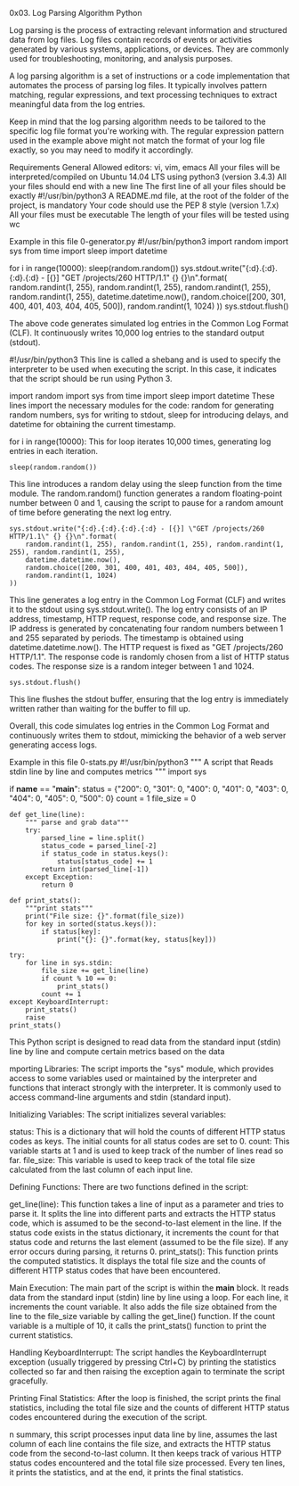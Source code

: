 0x03. Log Parsing
Algorithm
Python


Log parsing is the process of extracting relevant information and structured data from log files. Log files contain records of events or activities generated by various systems, applications, or devices. They are commonly used for troubleshooting, monitoring, and analysis purposes.


A log parsing algorithm is a set of instructions or a code implementation that automates the process of parsing log files. It typically involves pattern matching, regular expressions, and text processing techniques to extract meaningful data from the log entries.


Keep in mind that the log parsing algorithm needs to be tailored to the specific log file format you're working with. The regular expression pattern used in the example above might not match the format of your log file exactly, so you may need to modify it accordingly.



Requirements
General
Allowed editors: vi, vim, emacs
All your files will be interpreted/compiled on Ubuntu 14.04 LTS using python3 (version 3.4.3)
All your files should end with a new line
The first line of all your files should be exactly #!/usr/bin/python3
A README.md file, at the root of the folder of the project, is mandatory
Your code should use the PEP 8 style (version 1.7.x)
All your files must be executable
The length of your files will be tested using wc



Example in this file 0-generator.py
#!/usr/bin/python3
import random
import sys
from time import sleep
import datetime

for i in range(10000):
    sleep(random.random())
    sys.stdout.write("{:d}.{:d}.{:d}.{:d} - [{}] \"GET /projects/260 HTTP/1.1\" {} {}\n".format(
        random.randint(1, 255), random.randint(1, 255), random.randint(1, 255), random.randint(1, 255),
        datetime.datetime.now(),
        random.choice([200, 301, 400, 401, 403, 404, 405, 500]),
        random.randint(1, 1024)
    ))
    sys.stdout.flush()


The above code generates simulated log entries in the Common Log Format (CLF). It continuously writes 10,000 log entries to the standard output (stdout).


#!/usr/bin/python3
This line is called a shebang and is used to specify the interpreter to be used when executing the script. In this case, it indicates that the script should be run using Python 3.


import random
import sys
from time import sleep
import datetime
These lines import the necessary modules for the code: random for generating random numbers, sys for writing to stdout, sleep for introducing delays, and datetime for obtaining the current timestamp.


for i in range(10000):
This for loop iterates 10,000 times, generating log entries in each iteration.


    sleep(random.random())
This line introduces a random delay using the sleep function from the time module. The random.random() function generates a random floating-point number between 0 and 1, causing the script to pause for a random amount of time before generating the next log entry.



    sys.stdout.write("{:d}.{:d}.{:d}.{:d} - [{}] \"GET /projects/260 HTTP/1.1\" {} {}\n".format(
        random.randint(1, 255), random.randint(1, 255), random.randint(1, 255), random.randint(1, 255),
        datetime.datetime.now(),
        random.choice([200, 301, 400, 401, 403, 404, 405, 500]),
        random.randint(1, 1024)
    ))

This line generates a log entry in the Common Log Format (CLF) and writes it to the stdout using sys.stdout.write(). The log entry consists of an IP address, timestamp, HTTP request, response code, and response size. The IP address is generated by concatenating four random numbers between 1 and 255 separated by periods. The timestamp is obtained using datetime.datetime.now(). The HTTP request is fixed as "GET /projects/260 HTTP/1.1". The response code is randomly chosen from a list of HTTP status codes. The response size is a random integer between 1 and 1024.



    sys.stdout.flush()
This line flushes the stdout buffer, ensuring that the log entry is immediately written rather than waiting for the buffer to fill up.

Overall, this code simulates log entries in the Common Log Format and continuously writes them to stdout, mimicking the behavior of a web server generating access logs.






Example in this file 0-stats.py
#!/usr/bin/python3
"""  A script that Reads stdin line by line and computes metrics
"""
import sys


if __name__ == "__main__":
    status = {"200": 0,
              "301": 0,
              "400": 0,
              "401": 0,
              "403": 0,
              "404": 0,
              "405": 0,
              "500": 0}
    count = 1
    file_size = 0

    def get_line(line):
        """ parse and grab data"""
        try:
            parsed_line = line.split()
            status_code = parsed_line[-2]
            if status_code in status.keys():
                status[status_code] += 1
            return int(parsed_line[-1])
        except Exception:
            return 0

    def print_stats():
        """print stats"""
        print("File size: {}".format(file_size))
        for key in sorted(status.keys()):
            if status[key]:
                print("{}: {}".format(key, status[key]))

    try:
        for line in sys.stdin:
            file_size += get_line(line)
            if count % 10 == 0:
                print_stats()
            count += 1
    except KeyboardInterrupt:
        print_stats()
        raise
    print_stats()
    

This Python script is designed to read data from the standard input (stdin) line by line and compute certain metrics based on the data


mporting Libraries:
The script imports the "sys" module, which provides access to some variables used or maintained by the interpreter and functions that interact strongly with the interpreter. It is commonly used to access command-line arguments and stdin (standard input).

Initializing Variables:
The script initializes several variables:

status: This is a dictionary that will hold the counts of different HTTP status codes as keys. The initial counts for all status codes are set to 0.
count: This variable starts at 1 and is used to keep track of the number of lines read so far.
file_size: This variable is used to keep track of the total file size calculated from the last column of each input line.

Defining Functions:
There are two functions defined in the script:

get_line(line): This function takes a line of input as a parameter and tries to parse it. It splits the line into different parts and extracts the HTTP status code, which is assumed to be the second-to-last element in the line. If the status code exists in the status dictionary, it increments the count for that status code and returns the last element (assumed to be the file size). If any error occurs during parsing, it returns 0.
print_stats(): This function prints the computed statistics. It displays the total file size and the counts of different HTTP status codes that have been encountered.


Main Execution:
The main part of the script is within the __main__ block. It reads data from the standard input (stdin) line by line using a loop. For each line, it increments the count variable. It also adds the file size obtained from the line to the file_size variable by calling the get_line() function. If the count variable is a multiple of 10, it calls the print_stats() function to print the current statistics.

Handling KeyboardInterrupt:
The script handles the KeyboardInterrupt exception (usually triggered by pressing Ctrl+C) by printing the statistics collected so far and then raising the exception again to terminate the script gracefully.

Printing Final Statistics:
After the loop is finished, the script prints the final statistics, including the total file size and the counts of different HTTP status codes encountered during the execution of the script.


n summary, this script processes input data line by line, assumes the last column of each line contains the file size, and extracts the HTTP status code from the second-to-last column. It then keeps track of various HTTP status codes encountered and the total file size processed. Every ten lines, it prints the statistics, and at the end, it prints the final statistics.


